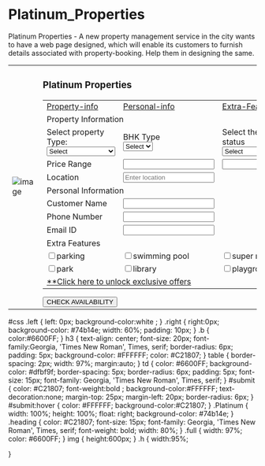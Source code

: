 # Platinum_Properties
Platinum Properties - A new property management service in the city wants to have a web page designed, which will enable its customers to furnish details associated with property-booking. Help them in designing the same. 
 <!DOCTYPE html>
<html lang="en">
<head>
    <meta charset="UTF-8">
    <meta name="viewport" content="width=device-width, initial-scale=1.0">
    <title>Platinum Properties</title>
    <link rel="stylesheet" href="Platinum Properties.css">
</head>
<body>
    <table  class="b">
     <tr> 
        <td class="left">
            <img src="Screenshot 2023-08-08 124202.png" alt="image" id="image">
        </td>
        <td class="right">
            <div class="Platinum">
            <h3>Platinum Properties</h3>
    <table>
        <!--1 row-->
        <tr>
            <td><a href="#property" id="property_info">Property-info</a></td>
            <td><a href="#personal" id="personal_info">Personal-info</a></td>
            <td><a href="#features" id="Extra_Features">Extra-Features </a></td>
        </tr>
        <!--2nd row-->
        <tr>
            <td colspan="3" id="property" class="heading">Property Information</td>
        </tr>
        <!--3rd row-->
        <tr>
            <td><label for="Select property Type" id="Select property Type">Select property Type:</label><br>
                <select name="" id="Select property Type" >
                    <option value="select" class="h">Select</option>
                    <option value="Apartment">Apartment</option>
                    <option value="Independent House">Independent House</option>
                    <option value="Vila">Vila</option>
                    <option value="Compact Home">Compact Home</option>
                </select>
            <td><label for="BHK Type">BHK Type</label><br>
                <select name="" id="bhk" class="h">
                <option value="select">Select</option>
                <option value="1BHK">1BHK</option>
                <option value="2BHK">2BHK</option>
                <option value="3BHK">3BHK</option>
                <option value="4BHK">1BHK</option>
            </select>
            <td><label for="Select the possession status">Select the possession status</label><br>
                <select name="" id="status " class="h">
                <option value="select">Select</option>
                <option value="Plot">Plot</option>
                <option value="Under Construction">Under Construction</option>
                <option value="Semi Furnished">Semi Furnished</option>
                <option value="Ready To Move">Ready To Move</option>
            </select>
            <!--4th row-->
            <tr>
                <td><label for="Price Range">Price Range</label></td>
                <td id="from"><input type="number" class="h" id="Price Range"></td>
                <td id="to"><input type="number" class="h" id="Price Range"></td>
            </tr>
            <!--5th row-->
            <tr>
                <td ><label for="Location" >Location</label></td>
                <td colspan="2"><input type="text" id="Location" placeholder="Enter location " class="h"></td>
            </tr>
            <!--6th row-->
            <tr>
                <td colspan="3" class="heading" id="personal">Personal Information</td>
            </tr>
            <!--7th row-->
            <tr>
                <td><label for="cname">Customer Name</label></td>
                <td colspan="2"><input type="text" class="full" id="cname"></td>
            </tr>
            <!--8th row-->
            <tr>
                <td><label for="phno">Phone Number</label></td>
                <td colspan="2"><input type="text" pattern="10" id="phno" class="full"></td>
            </tr>
            <!--9th row-->
            <tr>
                <td><label for="Email ID">Email ID</label></td>
                <td colspan="3"><input type="email" class="full" id="Email ID"></td>
            </tr>
            <!--10th row-->
            <tr>
                <td colspan="3"><label for="Extra Features" id="features" class="heading">Extra Features</label></td>
            </tr>
            <!--11th row-->
            <tr>
                <td> <label for="parking" ></label><input type="checkbox" id="parking">parking</td>
                <td><input type="checkbox" id="parking">swimming pool</td>
                <td><input type="checkbox" id="parking">super market</td>
            </tr>
            <!--12th row-->
            <tr>
                <td><input type="checkbox" id="park">park</td>
                <td><input type="checkbox" id="library">library</td>
                <td><input type="checkbox" id="playground">playground</td>
            </tr>
            <!--13th row-->
            <tr>
                <td colspan="3"><a href="#submit" id="offers"  >**Click here to unlock exclusive offers</a></td>
            </tr>
        </table>
            <button type="submit" id="submit">CHECK AVAILABILITY</button>
            </div>
        </td>
    </tr>
</table>
</body>
</html>


#css
.left
{
    left: 0px;
    background-color:white ;
}
.right
{
    right:0px;
    background-color: #74b14e;
    width: 60%;
    padding: 10px;
}
.b
{
    color:#6600FF;
}
h3
{
    text-align: center;
    font-size: 20px;
    font-family:Georgia, 'Times New Roman', Times, serif;
    border-radius: 6px;
    padding: 5px;
    background-color: #FFFFFF;
    color: #C21807;
}
table
{
    border-spacing: 2px;
    width: 97%;
    margin:auto;
}
td
{
    color: #6600FF;
    background-color: #dfbf9f;
    border-spacing: 5px;
    border-radius: 6px;
    padding: 5px;
    font-size: 15px;
    font-family: Georgia, 'Times New Roman', Times, serif;
}
#submit
{
    color: #C21807;
    font-weight:bold ;
    background-color:#FFFFFF;
    text-decoration:none;
    margin-top: 25px;
    margin-left: 20px;
    border-radius: 6px;
}
#submit:hover
{
 color: #FFFFFF;
 background-color:#C21807;
}
.Platinum
{
    width: 100%;
    height: 100%;
    float: right;
    background-color: #74b14e;
}
.heading
{
    color: #C21807;
    font-size: 15px;
    font-family: Georgia, 'Times New Roman', Times, serif;
    font-weight: bold;
    width: 80%;
}
.full
{
    width: 97%;
    color: #6600FF;
}
img
{
    height:600px;
}
.h
{
    width:95%;

}
